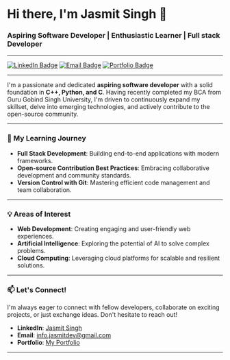 # Hi there, I'm Jasmit Singh 👋

### Aspiring Software Developer | Enthusiastic Learner | Full stack Developer

---

[![LinkedIn Badge](https://img.shields.io/badge/-Jasmit%20Singh-blue?style=flat-square&logo=linkedin&logoColor=white)](https://www.linkedin.com/in/your-linkedin-profile)
[![Email Badge](https://img.shields.io/badge/-Email-c71610?style=flat-square&logo=gmail&logoColor=white)](mailto:info.jasmitdev@gmail.com)
[![Portfolio Badge](https://img.shields.io/badge/-Portfolio-0077B5?style=flat-square&logo=vercel&logoColor=white)](https://protfolio-sigma-green.vercel.app)

---

I'm a passionate and dedicated **aspiring software developer** with a solid foundation in **C++, Python, and C**. Having recently completed my BCA from Guru Gobind Singh University, I'm driven to continuously expand my skillset, delve into emerging technologies, and actively contribute to the open-source community.

---

### 🌱 My Learning Journey

* **Full Stack Development**: Building end-to-end applications with modern frameworks.
* **Open-source Contribution Best Practices**: Embracing collaborative development and community standards.
* **Version Control with Git**: Mastering efficient code management and team collaboration.

---

### 💡 Areas of Interest

* **Web Development**: Creating engaging and user-friendly web experiences.
* **Artificial Intelligence**: Exploring the potential of AI to solve complex problems.
* **Cloud Computing**: Leveraging cloud platforms for scalable and resilient solutions.

---

### 📫 Let's Connect!

I'm always eager to connect with fellow developers, collaborate on exciting projects, or just exchange ideas. Don't hesitate to reach out!

* **LinkedIn**: [Jasmit Singh](https://www.linkedin.com/in/your-linkedin-profile)
* **Email**: info.jasmitdev@gmail.com
* **Portfolio**: [My Portfolio](https://protfolio-sigma-green.vercel.app)

---
